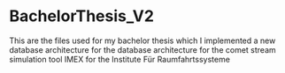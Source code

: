 # BachelorThesis_V2
This are the files used for my bachelor thesis which I implemented a new database architecture for the database architecture for the comet stream simulation tool IMEX
for the Institute Für Raumfahrtssysteme
